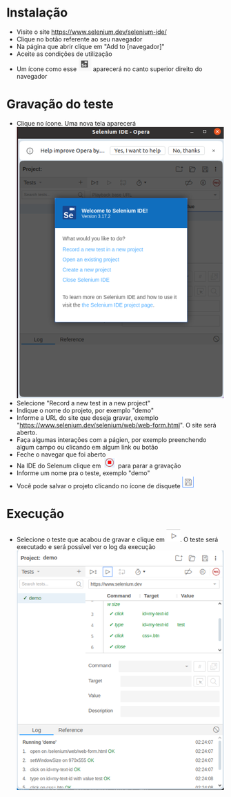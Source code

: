 # Instalação
- Visite o site https://www.selenium.dev/selenium-ide/
- Clique no botão referente ao seu navegador
- Na página que abrir clique em "Add to [navegador]"
- Aceite as condições de utilização
- Um ícone como esse ![alt text](image.png) aparecerá no canto superior direito do navegador

# Gravação do teste
- Clique no ícone. Uma nova tela aparecerá
![alt text](image-1.png)
- Selecione "Record a new test in a new project"
- Indique o nome do projeto, por exemplo "demo"
- Informe a URL do site que deseja gravar, exemplo "https://www.selenium.dev/selenium/web/web-form.html". O site será aberto.
- Faça algumas interações com a págien, por exemplo preenchendo algum campo ou clicando em algum link ou botão
- Feche o navegar que foi aberto
- Na IDE do Selenum clique em ![alt text](image-2.png) para parar a gravação
- Informe um nome pra o teste, exemplo "demo"
- Você pode salvar o projeto clicando no ícone de disquete ![alt text](image-3.png)

# Execução
- Selecione o teste que acabou de gravar e clique em ![alt text](image-4.png). O teste será executado e será possível ver o log da execução
![alt text](image-5.png)
